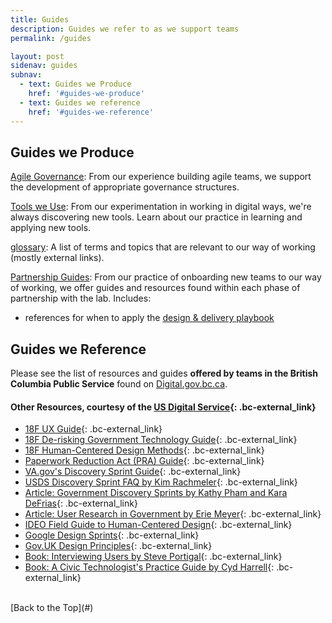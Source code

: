 ```yaml
---
title: Guides
description: Guides we refer to as we support teams
permalink: /guides

layout: post
sidenav: guides
subnav:
  - text: Guides we Produce
    href: '#guides-we-produce'
  - text: Guides we reference
    href: '#guides-we-reference'
---
```


## Guides we Produce

<a href="/governance/">Agile Governance</a>: From our experience building agile teams, we support the development of appropriate governance structures.

<a href="/tools/">Tools we Use</a>: From our experimentation in working in digital ways, we're always discovering new tools. Learn about our practice in learning and applying new tools.

<a href="/glossary/">glossary</a>: A list of terms and topics that are relevant to our way of working (mostly external links).

[Partnership Guides](/partner): From our practice of onboarding new teams to our way of working, we offer guides and resources found within each phase of partnership with the lab. Includes:
- references for when to apply the [design & delivery playbook](/playbook/)

## Guides we Reference

Please see the list of resources and guides **offered by teams in the British Columbia Public Service** found on [Digital.gov.bc.ca](https://digital.gov.bc.ca/standards-and-guides/).

#### Other Resources, courtesy of the [US Digital Service](https://sprint.usds.gov/glossary/#other-resources){: .bc-external_link}

* <a href="https://ux-guide.18f.gov/" target="_blank">18F UX Guide</a>{: .bc-external_link}
* <a href="https://derisking-guide.18f.gov/" target="_blank">18F De-risking Government Technology Guide</a>{: .bc-external_link}
* <a href="https://methods.18f.gov/" target="_blank">18F Human-Centered Design Methods</a>{: .bc-external_link}
* <a href="https://pra.digital.gov/" target="_blank">Paperwork Reduction Act (PRA) Guide</a>{: .bc-external_link}
* <a href="https://github.com/department-of-veterans-affairs/va.gov-team/blob/master/platform/research/discovery-sprints/how-to-run-discovery-sprint.md/" target="_blank">VA.gov's Discovery Sprint Guide</a>{: .bc-external_link}
* <a href="https://docs.google.com/document/d/10PTC-Vv7-udE2oq_Q2dMl4FnPfftc10B-70e9r9fzcE/edit#heading=h.hm8g8nfu8p55" target="_blank">USDS Discovery Sprint FAQ by Kim Rachmeler</a>{: .bc-external_link}
* <a href="https://www.linkedin.com/pulse/government-discovery-sprint-playbook-how-lessons-learned-kathy-pham/" target="_blank">Article: Government Discovery Sprints by Kathy Pham and Kara DeFrias</a>{: .bc-external_link}
* <a href="https://medium.com/@ErieMeyer/user-research-is-not-illegal-uncle-sam-51f2f92a280a" target="_blank">Article: User Research in Government by Erie Meyer</a>{: .bc-external_link}
* <a href="https://www.designkit.org/" target="_blank">IDEO Field Guide to Human-Centered Design</a>{: .bc-external_link}
* <a href="https://www.gv.com/sprint/" target="_blank">Google Design Sprints</a>{: .bc-external_link}
* <a href="https://www.gov.uk/guidance/government-design-principles" target="_blank">Gov.UK Design Principles</a>{: .bc-external_link}
* <a href="https://rosenfeldmedia.com/books/interviewing-users/details/excerpts/" target="_blank">Book: Interviewing Users by Steve Portigal</a>{: .bc-external_link}
* <a href="https://cydharrell.com/book/" target="_blank">Book: A Civic Technologist's Practice Guide by Cyd Harrell</a>{: .bc-external_link}

<br/>
[Back to the Top](#)
